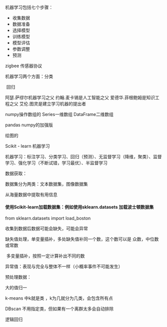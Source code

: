 机器学习包括七个步骤：

- 收集数据
- 数据准备
- 选择模型
- 训练模型
- 模型评估
- 参数调整
- 预测

zigbee 传感器协议

机器学习两个方面：分类

​				   回归

阿瑟.萨缪尔机器学习之父
约翰.麦卡锡是人工智能之父
爱德华.菲根鲍姆是知识工程之父
艾伦.图灵是建立学习机器的提出者



numpy操作数组的  Series一维数组   DataFrame二维数组

pandas   numpy的加强版

绘图的

Scikit - learn 机器学习



机器学习：标注学习、分类学习、回归（预测）、无监督学习（降维，聚类）、监督学习、强化学习（不断试错，学习最优）、半监督学习



数据获取：

数据集分为两类：文本数据集，图像数据集

从海量数据中提取有用信息

#### 使用Scikit-learn加载数据集：例如使用sklearn.datasets 加载波士顿数据集

from sklearn.datasets import load_boston



收集到数据后数据可能会缺失，可能会异常

缺失值处理，单变量插补，多处缺失值补同一个数，这个数可以是 众数，中位数或常数

​                        多变量插补，按照一定计算补出不同的数

异常值：表现与完全与整体不一样（小概率事件不可能发生）





预处理数据：

大的值归一





k-means  中k就是类 ，k为几就分为几类，会包含所有点

DBscan 不用指定类，但如果有一个离群太多会自动排除





逻辑回归

